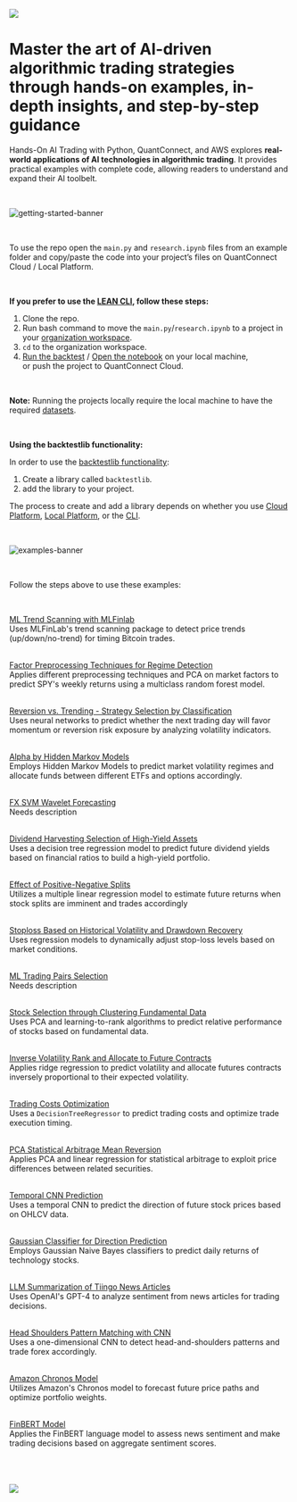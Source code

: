 
[<img src="https://github.com/user-attachments/assets/0c3a338b-95e6-4432-8160-e0dce5b01a32">](https://qnt.co/book-amazon)

# Master the art of AI-driven algorithmic trading strategies through hands-on examples, in-depth insights, and step-by-step guidance

Hands-On AI Trading with Python, QuantConnect, and AWS explores **real-world applications of AI technologies in algorithmic trading**. It provides practical examples with complete code, allowing readers to understand and expand their AI toolbelt.

<br/>

![getting-started-banner](https://github.com/user-attachments/assets/b00363eb-0c2c-47aa-be24-f7109dfbba95)

<br/>

To use the repo open the ```main.py``` and ```research.ipynb``` files from an example folder and copy/paste the code into your project’s files on QuantConnect Cloud / Local Platform.

<br/>

**If you prefer to use the [LEAN CLI](https://www.lean.io/cli/), follow these steps:**

1. Clone the repo.
2. Run bash command to move the ```main.py```/```research.ipynb``` to a project in your [organization workspace](https://www.quantconnect.com/docs/v2/lean-cli/initialization/organization-workspaces).
3. ```cd``` to the organization workspace.
4. [Run the backtest](https://www.quantconnect.com/docs/v2/lean-cli/api-reference/lean-backtest) / [Open the notebook](https://www.quantconnect.com/docs/v2/lean-cli/api-reference/lean-research) on your local machine, or push the project to QuantConnect Cloud.

<br/>

**Note:** Running the projects locally require the local machine to have the required [datasets](https://www.quantconnect.com/datasets/).

<br/>

**Using the backtestlib functionality:**

In order to use the [backtestlib functionality](https://github.com/QuantConnect/HandsOnAITradingBook/blob/master/00%20Libraries/backtestlib/backtestlib.py):

1. Create a library called ```backtestlib```.
2. add the library to your project.

The process to create and add a library depends on whether you use [Cloud Platform](https://www.quantconnect.com/docs/v2/cloud-platform/projects/shared-libraries#02-Create-Libraries), [Local Platform](https://www.quantconnect.com/docs/v2/local-platform/projects/shared-libraries#02-Create-Libraries), or the [CLI](https://www.quantconnect.com/docs/v2/lean-cli/projects/libraries/project-libraries#02-Create-Libraries).

<br/>

![examples-banner](https://github.com/user-attachments/assets/852a9678-9655-4d2a-83ea-1f45d79353d8)

<br/>

Follow the steps above to use these examples:

<br/>

[ML Trend Scanning with MLFinlab](https://github.com/QuantConnect/HandsOnAITradingBook/tree/master/06%20Applied%20Machine%20Learning/01%20ML%20Trend%20Scanning%20with%20MLFinlab)
<br/>
Uses MLFinLab's trend scanning package to detect price trends (up/down/no-trend) for timing Bitcoin trades.
<br/><br/>

[Factor Preprocessing Techniques for Regime Detection](https://github.com/QuantConnect/HandsOnAITradingBook/tree/master/06%20Applied%20Machine%20Learning/02%20Factor%20Preprocessing%20Techniques%20for%20Regime%20Detection)
<br/>
Applies different preprocessing techniques and PCA on market factors to predict SPY's weekly returns using a multiclass random forest model.
<br/><br/>

[Reversion vs. Trending - Strategy Selection by Classification](https://github.com/QuantConnect/HandsOnAITradingBook/tree/master/06%20Applied%20Machine%20Learning/03%20Reversion%20vs%20Trending%20-%20Strategy%20Selection%20by%20Classification)
<br/>
Uses neural networks to predict whether the next trading day will favor momentum or reversion risk exposure by analyzing volatility indicators.
<br/><br/>

[Alpha by Hidden Markov Models](https://github.com/QuantConnect/HandsOnAITradingBook/tree/master/06%20Applied%20Machine%20Learning/04%20Alpha%20by%20Hidden%20Markov%20Models)
<br/>
Employs Hidden Markov Models to predict market volatility regimes and allocate funds between different ETFs and options accordingly.
<br/><br/>

[FX SVM Wavelet Forecasting](https://github.com/QuantConnect/HandsOnAITradingBook/tree/master/06%20Applied%20Machine%20Learning/05%20FX%20SVM%20Wavelet%20Forecasting)
<br/>
Needs description
<br/><br/>

[Dividend Harvesting Selection of High-Yield Assets](https://github.com/QuantConnect/HandsOnAITradingBook/tree/master/06%20Applied%20Machine%20Learning/06%20Dividend%20Harvesting%20Selection%20of%20High-Yield%20Assets)
<br/>
Uses a decision tree regression model to predict future dividend yields based on financial ratios to build a high-yield portfolio.
<br/><br/>

[Effect of Positive-Negative Splits](https://github.com/QuantConnect/HandsOnAITradingBook/tree/master/06%20Applied%20Machine%20Learning/07%20Effect%20of%20Positive-Negative%20Splits)
<br/>
Utilizes a multiple linear regression model to estimate future returns when stock splits are imminent and trades accordingly
<br/><br/>

[Stoploss Based on Historical Volatility and Drawdown Recovery](https://github.com/QuantConnect/HandsOnAITradingBook/tree/master/06%20Applied%20Machine%20Learning/08%20Stoploss%20Based%20on%20Historical%20Volatility%20and%20Drawdown%20Recovery)
<br/>
Uses regression models to dynamically adjust stop-loss levels based on market conditions.
<br/><br/>

[ML Trading Pairs Selection](https://github.com/QuantConnect/HandsOnAITradingBook/tree/master/06%20Applied%20Machine%20Learning/09%20ML%20Trading%20Pairs%20Selection)
<br/>
Needs description
<br/><br/>

[Stock Selection through Clustering Fundamental Data](https://github.com/QuantConnect/HandsOnAITradingBook/tree/master/06%20Applied%20Machine%20Learning/10%20Stock%20Selection%20through%20Clustering%20Fundamental%20Data)
<br/>
Uses PCA and learning-to-rank algorithms to predict relative performance of stocks based on fundamental data.
<br/><br/>

[Inverse Volatility Rank and Allocate to Future Contracts](https://github.com/QuantConnect/HandsOnAITradingBook/tree/master/06%20Applied%20Machine%20Learning/11%20Inverse%20Volatility%20Rank%20and%20Allocate%20to%20Future%20Contracts)
<br/>
Applies ridge regression to predict volatility and allocate futures contracts inversely proportional to their expected volatility.
<br/><br/>

[Trading Costs Optimization](https://github.com/QuantConnect/HandsOnAITradingBook/tree/master/06%20Applied%20Machine%20Learning/12%20Trading%20Costs%20Optimization)
<br/>
Uses a ```DecisionTreeRegressor``` to predict trading costs and optimize trade execution timing.
<br/><br/>

[PCA Statistical Arbitrage Mean Reversion](https://github.com/QuantConnect/HandsOnAITradingBook/tree/master/06%20Applied%20Machine%20Learning/13%20PCA%20Statistical%20Arbitrage%20Mean%20Reversion)
<br/>
Applies PCA and linear regression for statistical arbitrage to exploit price differences between related securities.
<br/><br/>

[Temporal CNN Prediction](https://github.com/QuantConnect/HandsOnAITradingBook/tree/master/06%20Applied%20Machine%20Learning/14%20Temporal%20CNN%20Prediction)
<br/>
Uses a temporal CNN to predict the direction of future stock prices based on OHLCV data.
<br/><br/>

[Gaussian Classifier for Direction Prediction](https://github.com/QuantConnect/HandsOnAITradingBook/tree/master/06%20Applied%20Machine%20Learning/15%20Gaussian%20Classifier%20for%20Direction%20Prediction)
<br/>
Employs Gaussian Naive Bayes classifiers to predict daily returns of technology stocks.
<br/><br/>

[LLM Summarization of Tiingo News Articles](https://github.com/QuantConnect/HandsOnAITradingBook/tree/master/06%20Applied%20Machine%20Learning/16%20LLM%20Summarization%20of%20Tiingo%20News%20Articles)
<br/>
Uses OpenAI's GPT-4 to analyze sentiment from news articles for trading decisions.
<br/><br/>

[Head Shoulders Pattern Matching with CNN](https://github.com/QuantConnect/HandsOnAITradingBook/tree/master/06%20Applied%20Machine%20Learning/17%20Head%20Shoulders%20Pattern%20Matching%20with%20CNN)
<br/>
Uses a one-dimensional CNN to detect head-and-shoulders patterns and trade forex accordingly.
<br/><br/>

[Amazon Chronos Model](https://github.com/QuantConnect/HandsOnAITradingBook/tree/master/06%20Applied%20Machine%20Learning/18%20Amazon%20Chronos%20Model)
<br/>
Utilizes Amazon's Chronos model to forecast future price paths and optimize portfolio weights.
<br/><br/>

[FinBERT Model](https://github.com/QuantConnect/HandsOnAITradingBook/tree/master/06%20Applied%20Machine%20Learning/19%20FinBERT%20Model)
<br/>
Applies the FinBERT language model to assess news sentiment and make trading decisions based on aggregate sentiment scores.
<br/><br/>
<br/><br/>

[<img src="https://github.com/user-attachments/assets/37828761-5a04-4a25-b9f1-c30a796f74ce">](https://qnt.co/book-amazon)

